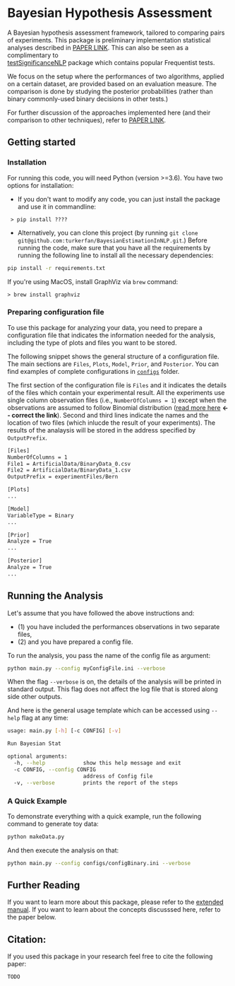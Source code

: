 # Bayesian Hypothesis Assessment
A Bayesian hypothesis assessment framework, tailored to comparing pairs of experiments. This package is preliminary 
implementation statistical analyses described in [PAPER LINK](?). This can also be seen as a complimentary to  
[testSignificanceNLP](https://github.com/rtmdrr/testSignificanceNLP) package which contains popular Frequentist tests. 

We focus on the setup where the performances of two algorithms, applied on a certain dataset, are provided based on an 
evaluation measure. The comparison is done by studying the posterior probabilities (rather than binary commonly-used binary decisions in other tests.)

For further discussion of the approaches implemented here (and their comparison to other techniques), refer to [PAPER LINK](?). 


## Getting started
### Installation
For running this code, you will need Python (version >=3.6).
You have two options for installation: 
 - If you don't want to modify any code, you can just install the package and use it in commandline: 
```
 > pip install ????
```

 - Alternatively, you can clone this project (by running `git clone git@github.com:turkerfan/BayesianEstimationInNLP.git`.) 
 Before running the code, make sure that you have all the requirements by 
 running the following line to install all the necessary dependencies: 
```bash
pip install -r requirements.txt
``` 


If you're using MacOS, install GraphViz via `brew` command: 
```
> brew install graphviz
```

### Preparing configuration file
To use this package for analyzing your data, you need to prepare a configuration file that indicates the information 
needed for the analysis, including the type of plots and files you want to be stored.

The following snippet shows the general structure of a configuration file. The main sections are `Files`, `Plots`, `Model`, 
`Prior`, and `Posterior`. You can find examples of complete configurations in [`configs`](configs) folder.

The first section of the configuration file is `Files` and it indicates the details of the files which contain 
your experimental result. All the experiments use single column observation files (i.e., `NumberOfColumns = 1`) except 
when the observations are assumed to follow Binomial distribution ([read more here]() **<-- correct the link**).
Second and third lines indicate the names and the location of two files (which inlucde the result of your experiments). 
The results of the analaysis will be stored in the address specified by `OutputPrefix`.   
```bash
[Files]
NumberOfColumns = 1
File1 = ArtificialData/BinaryData_0.csv
File2 = ArtificialData/BinaryData_1.csv
OutputPrefix = experimentFiles/Bern

[Plots]
...

[Model]
VariableType = Binary
...

[Prior]
Analyze = True
...

[Posterior]
Analyze = True
...
```

## Running the Analysis 
Let's assume that you have followed the above instructions and:  
 - (1) you have included the performances observations in two separate files,  
 - (2) and you have prepared a config file. 

To run the analysis, you pass the name of the config file as argument: 
```bash
python main.py --config myConfigFile.ini --verbose
```

When the flag `--verbose` is on, the details of the analysis will be printed in standard output. 
This flag does not affect the log file that is stored along side other outputs.

And here is the general usage template which can be accessed using `--help` flag at any time:
```bash
usage: main.py [-h] [-c CONFIG] [-v]

Run Bayesian Stat

optional arguments:
  -h, --help            show this help message and exit
  -c CONFIG, --config CONFIG
                        address of Config file
  -v, --verbose         prints the report of the steps

```

### A Quick Example 
To demonstrate everything with a quick example, run the following command to generate toy data: 
```bash
python makeData.py
```

And then execute the analysis on that: 
```bash
python main.py --config configs/configBinary.ini --verbose
```

## Further Reading
If you want to learn more about this package, please refer to the [extended manual](docs/MANUAL.md). 
If you want to learn about the concepts discusssed here, refer to the paper below. 

## Citation: 
If you used this package in your research feel free to cite the following paper: 
```
TODO
```
